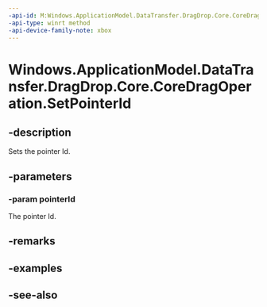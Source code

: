 ```yaml
---
-api-id: M:Windows.ApplicationModel.DataTransfer.DragDrop.Core.CoreDragOperation.SetPointerId(System.UInt32)
-api-type: winrt method
-api-device-family-note: xbox
---
```


<!-- Method syntax
public void SetPointerId(System.UInt32 pointerId)
-->

# Windows.ApplicationModel.DataTransfer.DragDrop.Core.CoreDragOperation.SetPointerId

## -description
Sets the pointer Id.

## -parameters
### -param pointerId
The pointer Id.

## -remarks

## -examples

## -see-also
